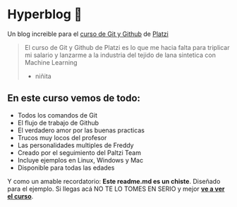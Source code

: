 # Hyperblog 💚
Un blog increible para el [curso de Git y Github](http://platzi.com/cursos/git-github/ "curso de Git y Github") de [Platzi](http://platzi.com/ "Platzi")
>El curso de Git y Github de Platzi es lo que me hacia falta para triplicar mi salario y lanzarme a la industria del tejido de lana sintetica con Machine Learning
>- niñita

## En este curso vemos de todo:
* Todos los comandos de Git
* El flujo de trabajo de Github
* El verdadero amor por las buenas practicas
* Trucos muy locos del profesor
* Las personalidades multiples de Freddy
* Creado por el seguimiento del Paltzi Team
* Incluye ejemplos en Linux, Windows y Mac
* Disponible para todas las edades

Y como un amable recordatorio: **Este readme.md es un chiste**. Diseñado para el ejemplo. Si llegas acá NO TE LO TOMES EN SERIO y mejor [**ve a ver el curso**](http://platzi.com/cursos/git-github/ "ve a ver el curso").